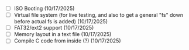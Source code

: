 
- [ ] ISO Booting (10/17/2025)
- [ ] Virtual file system (for live testing, and also to get a general "fs" down before actual fs is added) (10/17/2025)
- [ ] FAT32/ext2 support (10/17/2025)
- [ ] Memory layout in a text file (10/17/2025)
- [ ] Compile C code from inside (?) (10/17/2025)